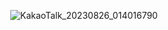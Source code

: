 <p align="center">
  <img src="https://github.com/joonyle99/ASH/assets/67359781/480db3d9-2394-4684-b3c9-de688a52026a" alt="KakaoTalk_20230826_014016790">
</p>
